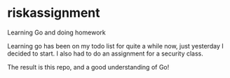 riskassignment
==============

Learning Go and doing homework

Learning go has been on my todo list for quite a while now, just yesterday I decided to start. I also had to do an 
assignment for a security class.

The result is this repo, and a good understanding of Go!
